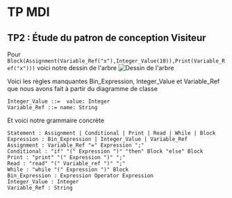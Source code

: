 # TP MDI

## TP2 : Étude du patron de conception Visiteur

Pour `Block(Assignment(Variable_Ref("x"),Integer_Value(10)),Print(Variable_Ref("x")))` voici notre dessin de l'arbre 
![Dessin de l'arbre](https://github.com/Antonin-Gaboriau/ESIR_TP_MDI/blob/master/tp2/Arbre%20q2.png)

Voici les règles manquantes Bin_Expression, Integer_Value et Variable_Ref que nous avons fait à partir du diagramme de classe
```Bin_Expression ::= left: Expression; right : Expression; op: Operator
Integer_Value ::=  value: Integer
Variable_Ref ::= name: String
```

Et voici notre grammaire concrète 
```Block : "{" Statement* "}" 
Statement : Assignment | Conditional | Print | Read | While | Block
Expression : Bin_Expression | Integer_Value | Variable_Ref
Assignment : Variable_Ref "=" Expression ";"
Conditional : "if" "(" Expression ")" "then" Block "else" Block
Print : "print" "(" Expression ")" ";"
Read : "read" "(" Variable_ref ")" ";"
While : "while "(" Expression ")" Block
Bin_Expression : Expression Operator Expression
Integer_Value : Integer
Variable_Ref : String
```
